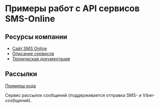 # Примеры работ с API сервисов SMS-Online

## Ресурсы компании
* [Сайт SMS Online](https://sms-online.com/)
* [Описание сервисов](http://ru.sms-online.com/services/)
* [Техническая документация](http://ru.sms-online.com/technology/techdoc/)


## Рассылки

[Примеры кода](Bulk/)

Сервис рассылок сообщений (поддерживается отправка SMS- и Viber-сообщений).

